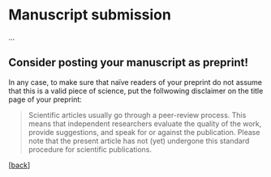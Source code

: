 # Manuscript submission

...

## Consider posting your manuscript as preprint!

<!-- outline benefits of preprints (here or in the Wiki) -->

In any case, to make sure that naïve readers of your preprint do not assume that this is a valid piece of science, put the follwowing disclaimer on the title page of your preprint:

> Scientific articles usually go through a peer-review process. This means that independent researchers evaluate the quality of the work, provide suggestions, and speak for or against the publication. Please note that the present article has not (yet) undergone this standard procedure for scientific publications.



[[back](00_How_to_organize_a_research_project.md#organization-of-this-manual)]
